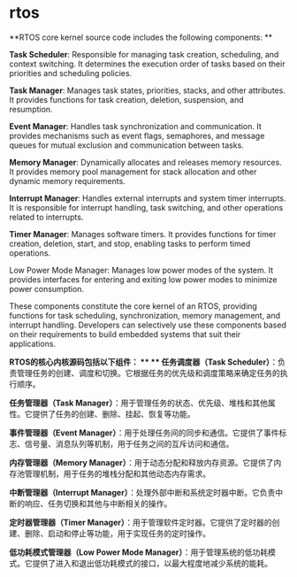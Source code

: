 # rtos
 
**RTOS core kernel source code includes the following components:
**

**Task Scheduler**: Responsible for managing task creation, scheduling, and context switching. It determines the execution order of tasks based on their priorities and scheduling policies.

**Task Manager**: Manages task states, priorities, stacks, and other attributes. It provides functions for task creation, deletion, suspension, and resumption.

**Event Manager**: Handles task synchronization and communication. It provides mechanisms such as event flags, semaphores, and message queues for mutual exclusion and communication between tasks.

**Memory Manager**: Dynamically allocates and releases memory resources. It provides memory pool management for stack allocation and other dynamic memory requirements.

**Interrupt Manager**: Handles external interrupts and system timer interrupts. It is responsible for interrupt handling, task switching, and other operations related to interrupts.

**Timer Manager**: Manages software timers. It provides functions for timer creation, deletion, start, and stop, enabling tasks to perform timed operations.

Low Power Mode Manager: Manages low power modes of the system. It provides interfaces for entering and exiting low power modes to minimize power consumption.

These components constitute the core kernel of an RTOS, providing functions for task scheduling, synchronization, memory management, and interrupt handling. Developers can selectively use these components based on their requirements to build embedded systems that suit their applications.



**RTOS的核心内核源码包括以下组件：
**
**
任务调度器（Task Scheduler）**：负责管理任务的创建、调度和切换。它根据任务的优先级和调度策略来确定任务的执行顺序。

**任务管理器（Task Manager）**：用于管理任务的状态、优先级、堆栈和其他属性。它提供了任务的创建、删除、挂起、恢复等功能。

**事件管理器（Event Manager）**：用于处理任务间的同步和通信。它提供了事件标志、信号量、消息队列等机制，用于任务之间的互斥访问和通信。

**内存管理器（Memory Manager）**：用于动态分配和释放内存资源。它提供了内存池管理机制，用于任务的堆栈分配和其他动态内存需求。

**中断管理器（Interrupt Manager）**：处理外部中断和系统定时器中断。它负责中断的响应、任务切换和其他与中断相关的操作。

**定时器管理器（Timer Manager）**：用于管理软件定时器。它提供了定时器的创建、删除、启动和停止等功能，用于实现任务的定时操作。

**低功耗模式管理器（Low Power Mode Manager）**：用于管理系统的低功耗模式。它提供了进入和退出低功耗模式的接口，以最大程度地减少系统的能耗。

